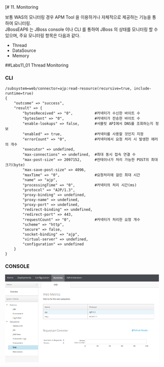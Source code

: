 [# 11. Monitoring 


보통 WAS의 모니터링 경우 APM Tool 을 이용하거나 자체적으로 제공하는 기능을 통하여 모니터링.  
JBossEAP6 는 JBoss console 이나 CLI 를 통하여 JBoss 의 상태를 모니터링 할 수 있으며,  주요 모니터링 항목은 다음과 같다.

 - Thread 
 - DataSource
 - Memory 


##Labs11_01 Thread Monitoring

### CLI
```
/subsystem=web/connector=ajp:read-resource(recursive=true, include-runtime=true)
{
    "outcome" => "success",
    "result" => {
        "bytesReceived" => "0",          #커넥터가 수신한 바이트 수 
        "bytesSent" => "0",              #커넥터가 전송한 바이트 수 
        "enable-lookups" => false,       #서블릿 API에서 DNS를 조회하는지 정보
        "enabled" => true,               #커넥터를 사용할 것인지 지정
        "errorCount" => "0",             #커넥터에서 요청 처리 시 발생한 에러의 개수
        "executor" => undefined,
        "max-connections" => undefined,  #최대 동시 접속 연결 수
        "max-post-size" => 2097152,      #컨테이너가 처리 가능한 POST의 최대 크기(byte)
        "max-save-post-size" => 4096,
        "maxTime" => "0",                #요청처리에 걸린 최대 시간
        "name" => "ajp",
        "processingTime" => "0",         #커넥터의 처리 시간(ms)
        "protocol" => "AJP/1.3",         
        "proxy-binding" => undefined,    
        "proxy-name" => undefined,
        "proxy-port" => undefined,
        "redirect-binding" => undefined,
        "redirect-port" => 443,
        "requestCount" => "0",           #커넥터가 처리한 요청 개수
        "scheme" => "http",
        "secure" => false,
        "socket-binding" => "ajp",
        "virtual-server" => undefined,
        "configuration" => undefined
    }
}
```
### CONSOLE
![Lab11](쓰레드.png)
